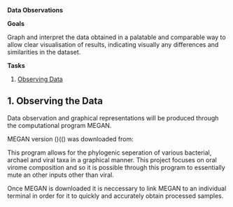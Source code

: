 **Data Observations**

**Goals**

Graph and interpret the data obtained in a palatable and comparable way to allow clear visualisation of results, indicating visually any differences and similarities in the dataset.

**Tasks**

 1. [Observing Data](https://github.com/darcey-watson/Viral-Content-Project/blob/master/3.%20Data%20Observations.md#1-observing-the-data)

## 1. Observing the Data

Data observation and graphical representations will be produced through the computational program MEGAN.

MEGAN version ()(() was downloaded from:

This program allows for the phylogenic seperation of various bacterial, archael and viral taxa in a graphical manner. This project focuses on oral virome composition and so it is possible through this program to essentially mute an other inputs other than viral. 

Once MEGAN is downloaded it is neccessary to link MEGAN to an individual terminal in order for it to quickly and accurately obtain processed samples. 
